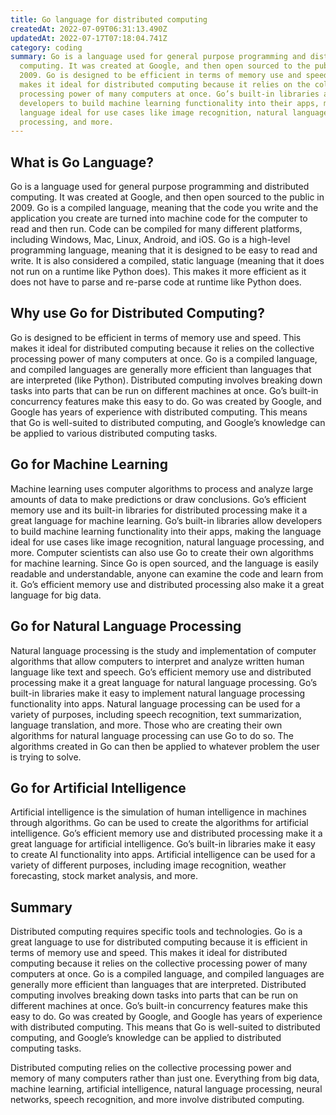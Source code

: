 ```yaml
---
title: Go language for distributed computing
createdAt: 2022-07-09T06:31:13.490Z
updatedAt: 2022-07-17T07:18:04.741Z
category: coding
summary: Go is a language used for general purpose programming and distributed
  computing. It was created at Google, and then open sourced to the public in
  2009. Go is designed to be efficient in terms of memory use and speed. This
  makes it ideal for distributed computing because it relies on the collective
  processing power of many computers at once. Go’s built-in libraries allow
  developers to build machine learning functionality into their apps, making the
  language ideal for use cases like image recognition, natural language
  processing, and more.
---
```


## What is Go Language?

Go is a language used for general purpose programming and distributed computing. It was created at Google, and then open sourced to the public in 2009.
Go is a compiled language, meaning that the code you write and the application you create are turned into machine code for the computer to read and then run. Code can be compiled for many different platforms, including Windows, Mac, Linux, Android, and iOS.
Go is a high-level programming language, meaning that it is designed to be easy to read and write.
It is also considered a compiled, static language (meaning that it does not run on a runtime like Python does). This makes it more efficient as it does not have to parse and re-parse code at runtime like Python does.

## Why use Go for Distributed Computing?

Go is designed to be efficient in terms of memory use and speed. This makes it ideal for distributed computing because it relies on the collective processing power of many computers at once.
Go is a compiled language, and compiled languages are generally more efficient than languages that are interpreted (like Python).
Distributed computing involves breaking down tasks into parts that can be run on different machines at once. Go’s built-in concurrency features make this easy to do.
Go was created by Google, and Google has years of experience with distributed computing. This means that Go is well-suited to distributed computing, and Google’s knowledge can be applied to various distributed computing tasks.

## Go for Machine Learning

Machine learning uses computer algorithms to process and analyze large amounts of data to make predictions or draw conclusions. Go’s efficient memory use and its built-in libraries for distributed processing make it a great language for machine learning.
Go’s built-in libraries allow developers to build machine learning functionality into their apps, making the language ideal for use cases like image recognition, natural language processing, and more.
Computer scientists can also use Go to create their own algorithms for machine learning. Since Go is open sourced, and the language is easily readable and understandable, anyone can examine the code and learn from it.
Go’s efficient memory use and distributed processing also make it a great language for big data.

## Go for Natural Language Processing

Natural language processing is the study and implementation of computer algorithms that allow computers to interpret and analyze written human language like text and speech. Go’s efficient memory use and distributed processing make it a great language for natural language processing.
Go’s built-in libraries make it easy to implement natural language processing functionality into apps.
Natural language processing can be used for a variety of purposes, including speech recognition, text summarization, language translation, and more.
Those who are creating their own algorithms for natural language processing can use Go to do so. The algorithms created in Go can then be applied to whatever problem the user is trying to solve.

## Go for Artificial Intelligence

Artificial intelligence is the simulation of human intelligence in machines through algorithms. Go can be used to create the algorithms for artificial intelligence.
Go’s efficient memory use and distributed processing make it a great language for artificial intelligence.
Go’s built-in libraries make it easy to create AI functionality into apps.
Artificial intelligence can be used for a variety of different purposes, including image recognition, weather forecasting, stock market analysis, and more.

## Summary

Distributed computing requires specific tools and technologies. Go is a great language to use for distributed computing because it is efficient in terms of memory use and speed. This makes it ideal for distributed computing because it relies on the collective processing power of many computers at once. Go is a compiled language, and compiled languages are generally more efficient than languages that are interpreted. Distributed computing involves breaking down tasks into parts that can be run on different machines at once. Go’s built-in concurrency features make this easy to do. Go was created by Google, and Google has years of experience with distributed computing. This means that Go is well-suited to distributed computing, and Google’s knowledge can be applied to distributed computing tasks.

Distributed computing relies on the collective processing power and memory of many computers rather than just one. Everything from big data, machine learning, artificial intelligence, natural language processing, neural networks, speech recognition, and more involve distributed computing.
